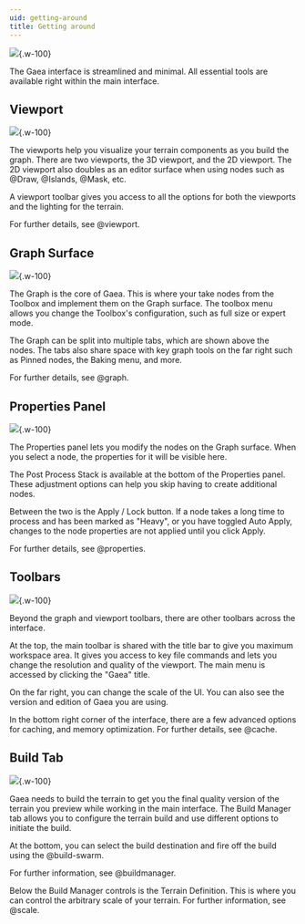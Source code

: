 ```yaml
---
uid: getting-around
title: Getting around
---
```


![](/images/ui/Intro-All.webp){.w-100}

The Gaea interface is streamlined and minimal. All essential tools are available right within the main interface.

## Viewport

![](/images/ui/Intro-Viewports.webp){.w-100}

The viewports help you visualize your terrain components as you build the graph. There are two viewports, the 3D viewport, and the 2D viewport. The 2D viewport also doubles as an editor surface when using nodes such as @Draw, @Islands, @Mask, etc.

A viewport toolbar gives you access to all the options for both the viewports and the lighting for the terrain.

For further details, see @viewport.

## Graph Surface

![](/images/ui/Intro-Graph.webp){.w-100}

The Graph is the core of Gaea. This is where your take nodes from the Toolbox and implement them on the Graph surface. The toolbox menu allows you change the Toolbox's configuration, such as full size or expert mode.

The Graph can be split into multiple tabs, which are shown above the nodes. The tabs also share space with key graph tools on the far right such as Pinned nodes, the Baking menu, and more.

For further details, see @graph.

## Properties Panel

![](/images/ui/Intro-Properties.webp){.w-100}

The Properties panel lets you modify the nodes on the Graph surface. When you select a node, the properties for it will be visible here.

The Post Process Stack is available at the bottom of the Properties panel. These adjustment options can help you skip having to create additional nodes.

Between the two is the Apply / Lock button. If a node takes a long time to process and has been marked as "Heavy", or you have toggled Auto Apply, changes to the node properties are not applied until you click Apply.

For further details, see @properties.

## Toolbars

![](/images/ui/Intro-Toolbars.webp){.w-100}

Beyond the graph and viewport toolbars, there are other toolbars across the interface.

At the top, the main toolbar is shared with the title bar to give you maximum workspace area. It gives you access to key file commands and lets you change the resolution and quality of the viewport. The main menu is accessed by clicking the "Gaea" title.

On the far right, you can change the scale of the UI. You can also see the version and edition of Gaea you are using.

In the bottom right corner of the interface, there are a few advanced options for caching, and memory optimization. For further details, see @cache.

## Build Tab

![](/images/ui/Intro-Build.webp){.w-100}

Gaea needs to build the terrain to get you the final quality version of the terrain you preview while working in the main interface. The Build Manager tab allows you to configure the terrain build and use different options to initiate the build.

At the bottom, you can select the build destination and fire off the build using the @build-swarm.

For further information, see @buildmanager.

Below the Build Manager controls is the Terrain Definition. This is where you can control the arbitrary scale of your terrain. For further information, see @scale.